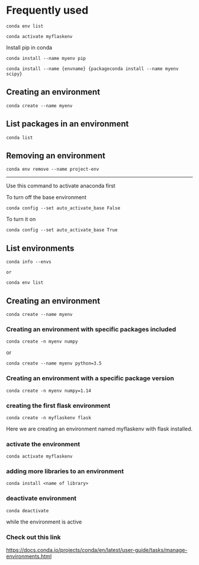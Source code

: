 # Frequently used

    conda env list

    conda activate myflaskenv

Install pip in conda

    conda install --name myenv pip

    conda install --name {envname} {packageconda install --name myenv scipy}

## Creating an environment

    conda create --name myenv

## List packages in an environment

    conda list

## Removing an environment

    conda env remove --name project-env

---


Use this command to activate anaconda first

To turn off the base environment

	conda config --set auto_activate_base False

To turn it on

	conda config --set auto_activate_base True

## List environments

    conda info --envs

    or

    conda env list

## Creating an environment

    conda create --name myenv

### Creating an environment with specific packages included

    conda create -n myenv numpy

or

    conda create --name myenv python=3.5

### Creating an environment with a specific package version

    conda create -n myenv numpy=1.14

### creating the first flask environment

    conda create -n myflaskenv flask

Here we are creating an environment named myflaskenv with flask installed.

### activate the environment

    conda activate myflaskenv

### adding more libraries to an environment

    conda install <name of library>

### deactivate environment

    conda deactivate

while the environment is active

### Check out this link

https://docs.conda.io/projects/conda/en/latest/user-guide/tasks/manage-environments.html
